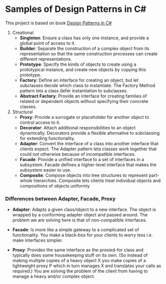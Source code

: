 # Samples of Design Patterns in C#
This project is based on book [Design Patterns in C#](https://www.amazon.com/Design-Patterns-Hands-Real-World-Examples/dp/1484236394)

1. Creational
    * **Singleton**: Ensure a class has only one instance, and provide a global point of access to it.
    * **Builder**:  Separate the construction of a complex object from its representation so that the same construction processes can create different representations.
    * **Prototype**: Specify the kinds of objects to create using a prototypical instance, and create new objects by copying this prototype.
    * **Factory**: Define an interface for creating an object, but let subclasses decide which class to instantiate. The Factory Method pattern lets a class defer instantiation to subclasses.
    * **Abstract Factory**: Provide an interface for creating families of related or dependent objects without specifying their concrete classes.
2. Structural
    * **Proxy**: Provide a surrogate or placeholder for another object to control access to it.
    * **Decorator**: Attach additional responsibilities to an object dynamically. Decorators provide a flexible alternative to subclassing for extending functionality.
    * **Adapter**: Convert the interface of a class into another interface that clients expect. The Adapter pattern lets classes work together that could not otherwise because of incompatible interfaces.
    * **Facade**: Provide a unified interface to a set of interfaces in a subsystem. Facade defines a higher-level interface that makes the subsystem easier to use.
    * **Composite**: Compose objects into tree structures to represent part-whole hierarchies. Composite lets clients treat individual objects and compositions of objects uniformly


### Differences between Adapter, Facade, Proxy

* **Adapter**: Adapts a given class/object to a new interface. The object is wrapped by a conforming adapter object and passed around. The problem we are solving here is that of non-compatible interfaces.

* **Facade**: Is more like a simple gateway to a complicated set of functionality. You make a black-box for your clients to worry less i.e. make interfaces simpler.

* **Proxy**: Provides the same interface as the proxied-for class and typically does some housekeeping stuff on its own. 
(So instead of making multiple copies of a heavy object X you make copies of a lightweight proxy P which in turn manages X and translates your calls as required.) 
You are solving the problem of the client from having to manage a heavy and/or complex object.
